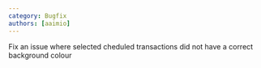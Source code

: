 ```yaml
---
category: Bugfix
authors: [aaimio]
---
```


Fix an issue where selected cheduled transactions did not have a correct background colour

